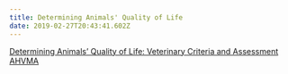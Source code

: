 ```yaml
---
title: Determining Animals' Quality of Life
date: 2019-02-27T20:43:41.602Z
---
```

[Determining Animals’ Quality of Life: Veterinary Criteria and Assessment AHVMA](/img/quality-of-life-ahvma.pdf)
